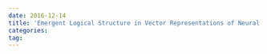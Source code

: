 ```yaml
---
date: 2016-12-14
title: 'Emergent Logical Structure in Vector Representations of Neural Readers'
categories: 
tag: 
---
```

<script language="javascript" type="text/javascript">
window.location.href = "https://www.zybuluo.com/ShawnNg/note/582813
"
</script>
